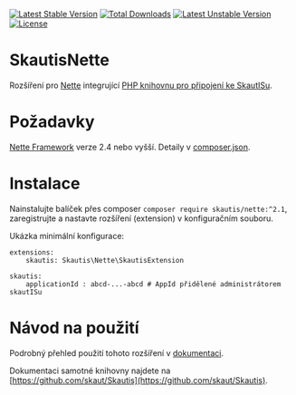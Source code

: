 [![Latest Stable Version](https://poser.pugx.org/skautis/nette/v/stable.svg)](https://packagist.org/packages/skautis/nette) [![Total Downloads](https://poser.pugx.org/skautis/nette/downloads.svg)](https://packagist.org/packages/skautis/nette) [![Latest Unstable Version](https://poser.pugx.org/skautis/nette/v/unstable.svg)](https://packagist.org/packages/skautis/nette) [![License](https://poser.pugx.org/skautis/nette/license.svg)](https://packagist.org/packages/skautis/nette)

SkautisNette
============

Rozšíření pro [Nette](https://github.com/nette/nette) integrující [PHP knihovnu pro připojení ke SkautISu](https://github.com/skaut/Skautis).


# Požadavky

[Nette Framework](https://github.com/nette/nette) verze 2.4 nebo vyšší. Detaily v [composer.json](./composer.json).


# Instalace

Nainstalujte balíček přes composer ``composer require skautis/nette:^2.1``, zaregistrujte a nastavte rozšíření (extension) v konfiguračním souboru.

Ukázka minimální konfigurace:
```
extensions:
    skautis: Skautis\Nette\SkautisExtension

skautis:
    applicationId : abcd-...-abcd # AppId přidělené administrátorem skautISu
```


# Návod na použití

Podrobný přehled použití tohoto rozšíření v [dokumentaci](docs/README.md).

Dokumentaci samotné knihovny najdete na [https://github.com/skaut/Skautis](https://github.com/skaut/Skautis).
